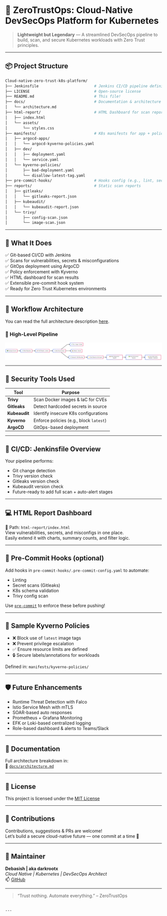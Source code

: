 
# 🔐 ZeroTrustOps: Cloud-Native DevSecOps Platform for Kubernetes

> **Lightweight but Legendary** — A streamlined DevSecOps pipeline to build, scan, and secure Kubernetes workloads with Zero Trust principles.

---

## 📦 Project Structure

```bash
Cloud-native-zero-trust-k8s-platform/
├── Jenkinsfile                         # Jenkins CI/CD pipeline definition
├── LICENSE                             # Open-source license
├── README.md                           # This file!
├── docs/                               # Documentation & architecture
│   └── architecture.md
├── html-report/                        # HTML Dashboard for scan reports
│   ├── index.html
│   └── assets/
│       └── styles.css
├── manifests/                          # K8s manifests for app + policies
│   ├── argocd-apps/
│   │   └── argocd-kyverno-policies.yaml
│   ├── dev/
│   │   ├── deployment.yaml
│   │   └── service.yaml
│   └── kyverno-policies/
│       ├── bad-deployment.yaml
│       └── disallow-latest-tag.yaml
├── pre-commit-hooks/                   # Hooks config (e.g., lint, secrets scan)
├── reports/                            # Static scan reports
│   ├── gitleaks/
│   │   └── gitleaks-report.json
│   ├── kubeaudit/
│   │   └── kubeaudit-report.json
│   └── trivy/
│       ├── config-scan.json
│       └── image-scan.json
```

---

## 🚀 What It Does

✅ Git-based CI/CD with Jenkins  
✅ Scans for vulnerabilities, secrets & misconfigurations  
✅ GitOps deployment using ArgoCD  
✅ Policy enforcement with Kyverno  
✅ HTML dashboard for scan results  
✅ Extensible pre-commit hook system  
✅ Ready for Zero Trust Kubernetes environments  

---

## 🔁 Workflow Architecture

You can read the full architecture description [here](docs/architecture.md).

### 🧭 High-Level Pipeline

![Zero Trust DevSecOps Pipeline](docs/zero-trust-pipeline.png)

---

## 🔧 Security Tools Used

| Tool         | Purpose                                |
|--------------|----------------------------------------|
| **Trivy**    | Scan Docker images & IaC for CVEs      |
| **Gitleaks** | Detect hardcoded secrets in source     |
| **Kubeaudit**| Identify insecure K8s configurations   |
| **Kyverno**  | Enforce policies (e.g., block `latest`)|
| **ArgoCD**   | GitOps-based deployment                |

---

## 📁 CI/CD: Jenkinsfile Overview

Your pipeline performs:

- Git change detection
- Trivy version check
- Gitleaks version check
- Kubeaudit version check
- Future-ready to add full scan + auto-alert stages

---

## 💻 HTML Report Dashboard

📂 Path: `html-report/index.html`  
View vulnerabilities, secrets, and misconfigs in one place.  
Easily extend it with charts, summary counts, and filter logic.

---

## 🧪 Pre-Commit Hooks (optional)

Add hooks in `pre-commit-hooks/.pre-commit-config.yaml` to automate:

- Linting
- Secret scans (Gitleaks)
- K8s schema validation
- Trivy config scan

Use [`pre-commit`](https://pre-commit.com) to enforce these before pushing!

---

## 📜 Sample Kyverno Policies

- ❌ Block use of `latest` image tags  
- ❌ Prevent privilege escalation  
- ✅ Ensure resource limits are defined  
- 🔒 Secure labels/annotations for workloads  

Defined in: `manifests/kyverno-policies/`

---

## 🛡 Future Enhancements 

- Runtime Threat Detection with Falco  
- Istio Service Mesh with mTLS  
- SOAR-based auto responses  
- Prometheus + Grafana Monitoring  
- EFK or Loki-based centralized logging  
- Role-based dashboard & alerts to Teams/Slack  

---

## 📖 Documentation

Full architecture breakdown in:  
📄 [`docs/architecture.md`](docs/architecture.md)

---

## 📄 License

This project is licensed under the [MIT License](LICENSE)

---

## 🙌 Contributions

Contributions, suggestions & PRs are welcome!  
Let’s build a secure cloud-native future — one commit at a time 💪

---

## 🧠 Maintainer

**Debasish | aka darkrootx**  
_Cloud Native | Kubernetes | DevSecOps Architect_  
📫 [GitHub](https://github.com/Debasish-87)

---

> “Trust nothing. Automate everything.” – ZeroTrustOps
```

---

